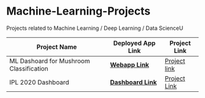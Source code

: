 # Machine-Learning-Projects
Projects related to Machine Learning / Deep Learning / Data ScienceU



<center>
  
|Project Name       | Deployed App Link     | Project Link     |
| ------------- | ---------- | ----------- |
|  ML Dashoard for Mushroom Classification | [**Webapp Link**](https://mushroom-classifierx.herokuapp.com/) | [Project link](https://github.com/dheeraj-2000/Machine-Learning-Projects/tree/master/ML_Dashboard_Streamlit)     |
| IPL 2020 Dashboard   | [**Dashboard Link**](https://ipl2020dashboard.herokuapp.com/) | [Project Link](https://github.com/dheeraj-2000/IPL-2020-Dashboard) | |

</center>
